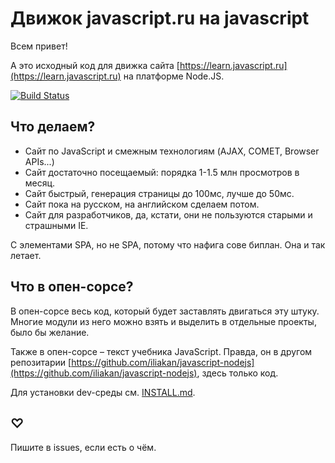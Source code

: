 # Движок javascript.ru на javascript

Всем привет!

А это исходный код для движка сайта [https://learn.javascript.ru](https://learn.javascript.ru) на платформе Node.JS.

[![Build Status](https://travis-ci.org/iliakan/javascript-nodejs.svg?branch=master)](https://travis-ci.org/iliakan/javascript-nodejs)

## Что делаем?

* Сайт по JavaScript и смежным технологиям (AJAX, COMET, Browser APIs...)
* Сайт достаточно посещаемый: порядка 1-1.5 млн просмотров в месяц.
* Сайт быстрый, генерация страницы до 100мс, лучше до 50мс. 
* Сайт пока на русском, на английском сделаем потом.
* Сайт для разработчиков, да, кстати, они не пользуются старыми и страшными IE.

С элементами SPA, но не SPA, потому что нафига сове биплан. Она и так летает.

## Что в опен-сорсе?

В опен-сорсе весь код, который будет заставлять двигаться эту штуку. 
Многие модули из него можно взять и выделить в отдельные проекты, было бы желание.

Также в опен-сорсе &ndash; текст учебника JavaScript. 
Правда, он в другом репозитарии [https://github.com/iliakan/javascript-nodejs](https://github.com/iliakan/javascript-nodejs), здесь только код.

Для установки dev-среды см. [INSTALL.md](https://github.com/iliakan/javascript-nodejs/blob/master/Install.md).

## ♡
 
Пишите в issues, если есть о чём.

